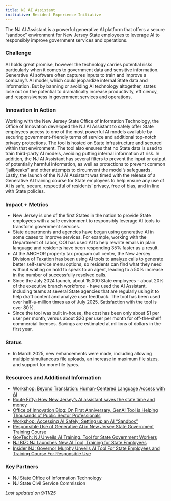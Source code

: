```yaml
---
title: NJ AI Assistant
initiative: Resident Experience Initiative
---
```


The NJ AI Assistant is a powerful generative AI platform that offers a secure “sandbox” environment for New Jersey State employees to leverage AI to responsibly improve government services and operations. 

### Challenge

AI holds great promise, however the technology carries potential risks particularly when it comes to government data and sensitive information. Generative AI software often captures inputs to train and improve a company’s AI model, which could jeopardize internal State data and information. But by banning or avoiding AI technology altogether, states lose out on the potential to dramatically increase productivity, efficiency, and responsiveness in government services and operations. 

### Innovation In Action

Working with the New Jersey State Office of Information Technology, the Office of Innovation developed the NJ AI Assistant to safely offer State employees access to one of the most powerful AI models available by securing government-friendly terms of service and additional top-notch privacy protections. The tool is hosted on State infrastructure and secured within that environment. The tool also ensures that no State data is used to train third-party AI models, avoiding putting internal information at risk. In addition, the NJ AI Assistant has several filters to prevent the input or output of potentially harmful information, as well as protections to prevent common “jailbreaks” and other attempts to circumvent the model’s safeguards. Lastly, the launch of the NJ AI Assistant was timed with the release of a Generative AI training course for State employees to help ensure any use of AI is safe, secure, respectful of residents’ privacy, free of bias, and in line with State policies.

### Impact \+ Metrics

* New Jersey is one of the first States in the nation to provide State employees with a safe environment to responsibly leverage AI tools to transform government services.   
* State departments and agencies have begun using generative AI in some cases to improve services. For example, working with the Department of Labor, OOI has used AI to help rewrite emails in plain language and residents have been responding 35% faster as a result.   
* At the ANCHOR property tax program call center, the New Jersey Division of Taxation has been using AI tools to analyze calls to generate better self-service menu options, so residents can find what they need without waiting on hold to speak to an agent, leading to a 50% increase in the number of successfully resolved calls.   
* Since the July 2024 launch, about 15,000 State employees \- about 20% of the executive branch workforce \- have used the AI Assistant, including teams at several State agencies that are regularly using it to help draft content and analyze user feedback. The tool has been used over half-a-million times as of July 2025. Satisfaction with the tool is over 80%.
* Since the tool was built in-house, the cost has been only about $1 per user per month, versus about $20 per user per month for off-the-shelf commercial licenses. Savings are estimated at millions of dollars in the first year.

### Status

* In March 2025, new enhancements were made, including allowing multiple simultaneous file uploads, an increase in maximum file sizes, and support for more file types. 

### Resources and Additional Information

* [Workshop: Beyond Translation: Human-Centered Language Access with AI](https://innovate-us.org/beyond-translation-human-centered-language-access-with-ai)
* [Route Fifty: How New Jersey’s AI assistant saves the state time and money](https://www.route-fifty.com/artificial-intelligence/2025/08/how-new-jerseys-ai-assistant-saves-state-time-and-money/407538/)
* [Office of Innovation Blog: On First Anniversary, GenAI Tool is Helping Thousands of Public Sector Professionals](/blog/2025-07-17-aiassistantanniversary/)
* [Workshop: Accessing AI Safely: Setting up an AI “Sandbox”](https://innovate-us.org/accessing-ai-safely-setting-up-an-ai-sandbox)
* [Responsible Use of Generative AI in New Jersey State Government Training Course](/skills/ai/)  
* [GovTech: NJ Unveils AI Training, Tool for State Government Workers](https://www.govtech.com/artificial-intelligence/n-j-unveils-ai-training-tool-for-state-government-workers)  
* [NJ BIZ: NJ Launches New AI Tool, Training for State Employees](https://njbiz.com/nj-launches-new-ai-tool-training-for-state-employees/)  
* [Insider NJ: Governor Murphy Unveils AI Tool For State Employees and Training Course For Responsible Use](https://www.insidernj.com/press-release/governor-murphy-unveils-ai-tool-for-state-employees-and-training-course-for-responsible-use/)

### Key Partners

* NJ State Office of Information Technology  
* NJ State Civil Service Commission


*Last updated on 9/11/25*
